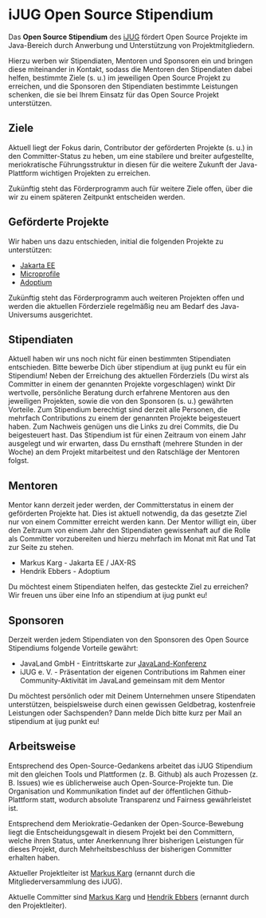 # iJUG Open Source Stipendium

Das **Open Source Stipendium** des [iJUG](https://www.ijug.eu/de/home/) fördert Open Source Projekte im Java-Bereich durch Anwerbung und Unterstützung von Projektmitgliedern.

Hierzu werben wir Stipendiaten, Mentoren und Sponsoren ein und bringen diese miteinander in Kontakt, sodass die Mentoren den Stipendiaten dabei helfen, bestimmte Ziele (s. u.) im jeweiligen Open Source Projekt zu erreichen, und die Sponsoren den Stipendiaten bestimmte Leistungen schenken, die sie bei Ihrem Einsatz für das Open Source Projekt unterstützen.


## Ziele

Aktuell liegt der Fokus darin, Contributor der geförderten Projekte (s. u.) in den Committer-Status zu heben, um eine stabilere und breiter aufgestellte, meriokratische Führungsstruktur in diesen für die weitere Zukunft der Java-Plattform wichtigen Projekten zu erreichen.

Zukünftig steht das Förderprogramm auch für weitere Ziele offen, über die wir zu einem späteren Zeitpunkt entscheiden werden.


## Geförderte Projekte

Wir haben uns dazu entschieden, initial die folgenden Projekte zu unterstützen:

* [Jakarta EE](https://jakarta.ee)
* [Microprofile](https://microprofile.io)
* [Adoptium](https://adoptium.net)

Zukünftig steht das Förderprogramm auch weiteren Projekten offen und werden die aktuellen Förderziele regelmäßig neu am Bedarf des Java-Universums ausgerichtet.


## Stipendiaten

Aktuell haben wir uns noch nicht für einen bestimmten Stipendiaten entschieden. Bitte bewerbe Dich über stipendium at ijug punkt eu für ein Stipendium! Neben der Erreichung des aktuellen Förderziels (Du wirst als Committer in einem der genannten Projekte vorgeschlagen) winkt Dir wertvolle, persönliche Beratung durch erfahrene Mentoren aus den jeweiligen Projekten, sowie die von den Sponsoren (s. u.) gewährten Vorteile. Zum Stipendium berechtigt sind derzeit alle Personen, die mehrfach Contributions zu einem der genannten Projekte beigesteuert haben. Zum Nachweis genügen uns die Links zu drei Commits, die Du beigesteuert hast. Das Stipendium ist für einen Zeitraum von einem Jahr ausgelegt und wir erwarten, dass Du ernsthaft (mehrere Stunden in der Woche) an dem Projekt mitarbeitest und den Ratschläge der Mentoren folgst.


## Mentoren

Mentor kann derzeit jeder werden, der Committerstatus in einem der geförderten Projekte hat. Dies ist aktuell notwendig, da das gesetzte Ziel nur von einem Committer erreicht werden kann. Der Mentor willigt ein, über den Zeitraum von einem Jahr den Stipendiaten gewissenhaft auf die Rolle als Committer vorzubereiten und hierzu mehrfach im Monat mit Rat und Tat zur Seite zu stehen.

* Markus Karg - Jakarta EE / JAX-RS
* Hendrik Ebbers - Adoptium

Du möchtest einem Stipendiaten helfen, das gesteckte Ziel zu erreichen? Wir freuen uns über eine Info an stipendium at ijug punkt eu!


## Sponsoren

Derzeit werden jedem Stipendiaten von den Sponsoren des Open Source Stipendiums folgende Vorteile gewährt:

* JavaLand GmbH - Eintrittskarte zur [JavaLand-Konferenz](https://www.javaland.eu/de/home/)
* iJUG e. V. - Präsentation der eigenen Contributions im Rahmen einer Community-Aktivität im JavaLand gemeinsam mit dem Mentor

Du möchtest persönlich oder mit Deinem Unternehmen unsere Stipendaten unterstützen, beispielsweise durch einen gewissen Geldbetrag, kostenfreie Leistungen oder Sachspenden? Dann melde Dich bitte kurz per Mail an stipendium at ijug punkt eu!


## Arbeitsweise

Entsprechend des Open-Source-Gedankens arbeitet das iJUG Stipendium mit den gleichen Tools und Plattformen (z. B. Github) als auch Prozessen (z. B. Issues) wie es üblicherweise auch Open-Source-Projekte tun. Die Organisation und Kommunikation findet auf der öffentlichen Github-Plattform statt, wodurch absolute Transparenz und Fairness gewährleistet ist.

Entsprechend dem Meriokratie-Gedanken der Open-Source-Bewebung liegt die Entscheidungsgewalt in diesem Projekt bei den Committern, welche ihren Status, unter Anerkennung Ihrer bisherigen Leistungen für dieses Projekt, durch Mehrheitsbeschluss der bisherigen Committer erhalten haben.

Aktueller Projektleiter ist [Markus Karg](https://github.com/mkarg) (ernannt durch die Mitgliederversammlung des iJUG).

Aktuelle Committer sind [Markus Karg](https://github.com/mkarg) und [Hendrik Ebbers](https://github.com/hendrikebbers) (ernannt durch den Projektleiter).
